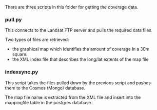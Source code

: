 There are three scripts in this folder for getting the coverage data.

### pull.py
This connects to the Landsat FTP server and pulls the required data files.

Two types of files are retrieved: 
* the graphical map which identifies the amount of coverage in a 30m square.
* the XML index file that describes the long/lat extents of the map file

### indexsync.py
This script takes the files pulled down by the previous script and pushes
them to the Cosmos (Mongo) database.

The map file name is extracted from the XML file and insert into the mappingfile
table in the postgres database.

### 
